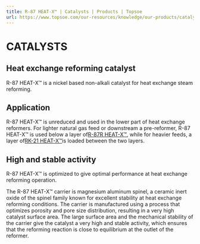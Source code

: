 ```yaml
---
title: R-87 HEAT-X™ | Catalysts | Products | Topsoe
url: https://www.topsoe.com/our-resources/knowledge/our-products/catalysts/r-87-heat-xtm#main-content
---
```


# CATALYSTS

## Heat exchange reforming catalyst

R-87 HEAT-X™ is a nickel based non-alkali catalyst for heat exchange steam reforming.

## Application

R-87 HEAT-X™ is unreduced and used in the lower part of heat exchange reformers. For lighter natural gas feed or downstream a pre-reformer, R-87 HEAT-X™ is used below a layer of[R-87R HEAT-X™](/products/catalysts/r-87r-heat-xtm), while for heavier feeds, a layer of[RK-21 HEAT-X™](/products/catalysts/rk-21-heat-xtm)is loaded between the two layers.

## High and stable activity

R-87 HEAT-X™ is optimized to give optimal performance at heat exchange reforming operation.

The R-87 HEAT-X™ carrier is magnesium aluminum spinel, a ceramic inert oxide of the spinel family known for excellent stability at heat exchange reforming conditions. The carrier is manufactured using a process that optimizes porosity and pore size distribution, resulting in a very high catalyst surface area. The large surface area and the mechanical stability of the carrier give the catalyst a very high and stable activity, which ensures that the reforming reaction is close to equilibrium at the outlet of the reformer.